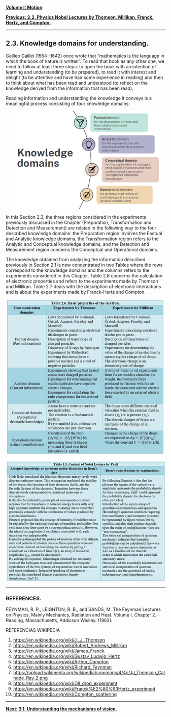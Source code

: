 [**Volume I: Motion**](./volume-I.md)

[**Previous: 2.2. Physics Nobel Lectures by Thomson, Millikan, Franck, Hertz, and Compton.**](./vol-I-chap-2-sect-2.md) 

***

## **2.3. Knowledge domains for understanding.** 

Galileo Galilei (1564 -1642) once wrote that “mathematics is the language in which the book of nature is written”. To read that book as any other one, we need to follow at least three steps: to open the book with an intention of learning and understanding (to be prepared), to read it with interest and delight (to be attentive and have had some experience in reading) and then to think about what has been read and understood (to reflect on the knowledge derived from the information that has been read).

Reading information and understanding the knowledge it conveys is a meaningful process consisting of four knowledge domains:


<p align="center" width="100%">
    <img width="480" src="https://github.com/modphysnobel/modphysnobel.github.io/blob/main/docs/vol-I/figs/Vol-I-chap-2-sect-3-Fig1.PNG?raw=true"> 
</p>

In this Section 2.3, the three regions considered in the experiments previously discussed in the Chapter (Preparation, Transformation and Detection and Measurement) are related in the following way to the four described knowledge domains: the Preparation region involves the Factual and Analytic knowledge domains, the Transformation region refers to the Analytic and Conceptual knowledge domains, and the Detection and Measurement region concerns the Conceptual and Operational domains.

The knowledge obtained from analyzing the information described previously in Section 2.1 is now concentrated in two Tables where the rows correspond to the knowledge domains and the columns refers to the experiments considered in this Chapter. Table 2.6 concerns the calculation of electronic properties and refers to the experiments made by Thomson and Millikan. Table 2.7 deals with the description of electronic interactions and is about the experiments made by Franck-Hertz and Compton.


<p align="center" width="100%">
    <img width="600" src="https://github.com/modphysnobel/modphysnobel.github.io/blob/main/docs/vol-I/figs/Tabla%202.6.PNG?raw=true"> 
</p>

<p align="center" width="100%">
    <img width="600" src="https://github.com/modphysnobel/modphysnobel.github.io/blob/main/docs/vol-I/figs/Tabla%202.8.PNG?raw=true"> 
</p>


***

### **REFERENCES.**
 
FEYNMAN, R. P., LEIGHTON, R. B., and SANDS, M. The Feynman Lectures on Physics, Mainly Mechanics, Radiation and Heat. Volume I, Chapter 2. Reading, Massachusetts, Addisson Wesley. (1963).

REFERENCIAS WIKIPEDIA

1. https://en.wikipedia.org/wiki/J._J._Thomson
2. https://en.wikipedia.org/wiki/Robert_Andrews_Millikan
3. https://en.wikipedia.org/wiki/James_Franck
4. https://en.wikipedia.org/wiki/Gustav_Ludwig_Hertz
5. https://en.wikipedia.org/wiki/Arthur_Compton
6. https://en.wikipedia.org/wiki/Richard_Feynman
7. https://upload.wikimedia.org/wikipedia/commons/4/4c/JJ_Thomson_Cathode_Ray_2.png
8. https://en.wikipedia.org/wiki/Oil_drop_experiment
9. https://en.wikipedia.org/wiki/Franck%E2%80%93Hertz_experiment
10. https://en.wikipedia.org/wiki/Compton_scattering


***

[**Next: 3.1.  Understanding the mechanisms of vision.**](./vol-I-chap-3-sect-1.md)